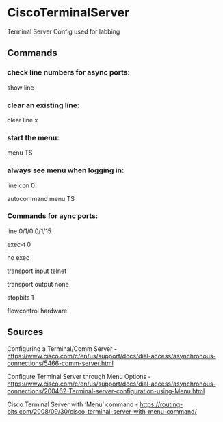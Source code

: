 # CiscoTerminalServer

Terminal Server Config used for labbing

## Commands
### check line numbers for async ports: 
show line

### clear an existing line: 
clear line x

### start the menu: 
menu TS

### always see menu when logging in:
line con 0

autocommand menu TS

### Commands for aync ports:
line 0/1/0 0/1/15

 exec-t 0
 
 no exec
 
 transport input telnet
 
 transport output none
 
 stopbits 1
 
 flowcontrol hardware
 
 ## Sources
 Configuring a Terminal/Comm Server - https://www.cisco.com/c/en/us/support/docs/dial-access/asynchronous-connections/5466-comm-server.html
 
 Configure Terminal Server through Menu Options - https://www.cisco.com/c/en/us/support/docs/dial-access/asynchronous-connections/200462-Terminal-server-configuration-using-Menu.html
 
 Cisco Terminal Server with ‘Menu’ command - https://routing-bits.com/2008/09/30/cisco-terminal-server-with-menu-command/

